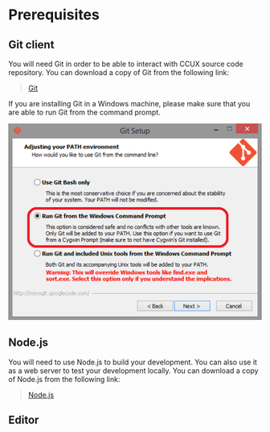 # Prerequisites


## Git client
You will need Git in order to be able to interact with CCUX source code repository. You can download a copy of Git from the following link:

> [Git](https://git-scm.com/downloads)

If you are installing Git in a Windows machine, please make sure that you are able to run Git from the command prompt.

![Run Git form the Windows Command Prompt](img/git.001.png)

## Node.js
You will need to use Node.js to build your development. You can also use it as a web server to test your development locally. You can download a copy of Node.js from the following link:

> [Node.js](https://nodejs.org/download/)

## Editor
